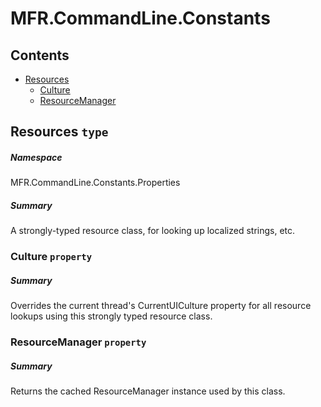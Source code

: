 <a name='assembly'></a>
# MFR.CommandLine.Constants

## Contents

- [Resources](#T-MFR-CommandLine-Constants-Properties-Resources 'MFR.CommandLine.Constants.Properties.Resources')
  - [Culture](#P-MFR-CommandLine-Constants-Properties-Resources-Culture 'MFR.CommandLine.Constants.Properties.Resources.Culture')
  - [ResourceManager](#P-MFR-CommandLine-Constants-Properties-Resources-ResourceManager 'MFR.CommandLine.Constants.Properties.Resources.ResourceManager')

<a name='T-MFR-CommandLine-Constants-Properties-Resources'></a>
## Resources `type`

##### Namespace

MFR.CommandLine.Constants.Properties

##### Summary

A strongly-typed resource class, for looking up localized strings, etc.

<a name='P-MFR-CommandLine-Constants-Properties-Resources-Culture'></a>
### Culture `property`

##### Summary

Overrides the current thread's CurrentUICulture property for all
  resource lookups using this strongly typed resource class.

<a name='P-MFR-CommandLine-Constants-Properties-Resources-ResourceManager'></a>
### ResourceManager `property`

##### Summary

Returns the cached ResourceManager instance used by this class.
